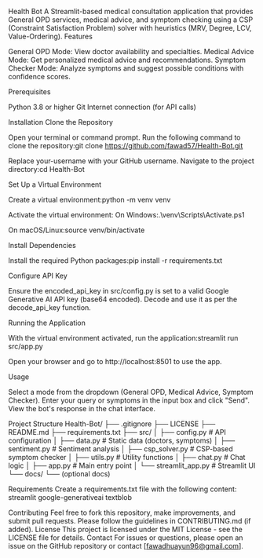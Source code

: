 Health Bot
A Streamlit-based medical consultation application that provides General OPD services, medical advice, and symptom checking using a CSP (Constraint Satisfaction Problem) solver with heuristics (MRV, Degree, LCV, Value-Ordering).
Features

General OPD Mode: View doctor availability and specialties.
Medical Advice Mode: Get personalized medical advice and recommendations.
Symptom Checker Mode: Analyze symptoms and suggest possible conditions with confidence scores.

Prerequisites

Python 3.8 or higher
Git
Internet connection (for API calls)

Installation
Clone the Repository

Open your terminal or command prompt.
Run the following command to clone the repository:git clone https://github.com/fawad57/Health-Bot.git

Replace your-username with your GitHub username.
Navigate to the project directory:cd Health-Bot

Set Up a Virtual Environment

Create a virtual environment:python -m venv venv

Activate the virtual environment:
On Windows:.\venv\Scripts\Activate.ps1

On macOS/Linux:source venv/bin/activate

Install Dependencies

Install the required Python packages:pip install -r requirements.txt

Configure API Key

Ensure the encoded_api_key in src/config.py is set to a valid Google Generative AI API key (base64 encoded).
Decode and use it as per the decode_api_key function.

Running the Application

With the virtual environment activated, run the application:streamlit run src/app.py

Open your browser and go to http://localhost:8501 to use the app.

Usage

Select a mode from the dropdown (General OPD, Medical Advice, Symptom Checker).
Enter your query or symptoms in the input box and click "Send".
View the bot's response in the chat interface.

Project Structure
Health-Bot/
├── .gitignore
├── LICENSE
├── README.md
├── requirements.txt
├── src/
│ ├── config.py # API configuration
│ ├── data.py # Static data (doctors, symptoms)
│ ├── sentiment.py # Sentiment analysis
│ ├── csp_solver.py # CSP-based symptom checker
│ ├── utils.py # Utility functions
│ ├── chat.py # Chat logic
│ ├── app.py # Main entry point
│ └── streamlit_app.py # Streamlit UI
└── docs/
└── (optional docs)

Requirements
Create a requirements.txt file with the following content:
streamlit
google-generativeai
textblob

Contributing
Feel free to fork this repository, make improvements, and submit pull requests. Please follow the guidelines in CONTRIBUTING.md (if added).
License
This project is licensed under the MIT License - see the LICENSE file for details.
Contact
For issues or questions, please open an issue on the GitHub repository or contact [fawadhuayun96@gmail.com].
